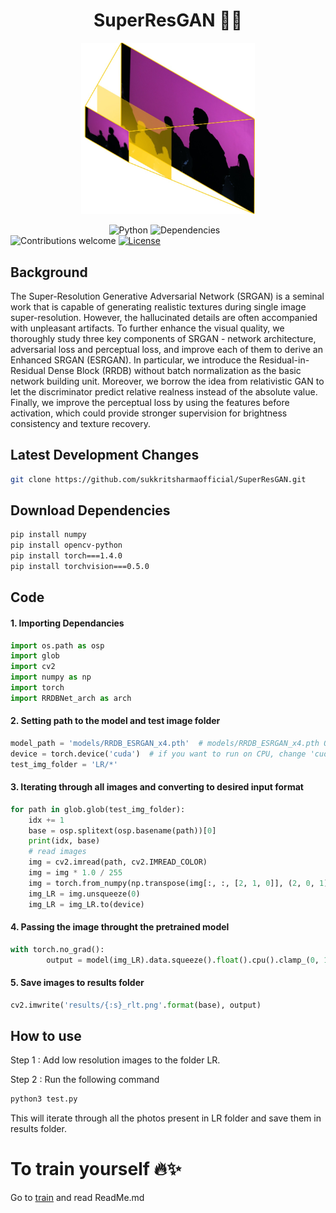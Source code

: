 <h1 align="center"><b> SuperResGAN 🔆✨ </b></h1>

<p align="center"><img width=55% src="media/img_artwork.jpg"></p>


&nbsp;&nbsp;&nbsp;&nbsp;&nbsp;&nbsp;&nbsp;&nbsp;&nbsp;&nbsp;&nbsp;&nbsp;&nbsp;&nbsp;&nbsp;&nbsp;&nbsp;&nbsp;&nbsp;
&nbsp;&nbsp;&nbsp;&nbsp;&nbsp;&nbsp;&nbsp;&nbsp;&nbsp;&nbsp;&nbsp;&nbsp;&nbsp;&nbsp;&nbsp;&nbsp;&nbsp;&nbsp;&nbsp;&nbsp;![Python](https://img.shields.io/badge/python-v3.6+-blue.svg)
![Dependencies](https://img.shields.io/badge/dependencies-up%20to%20date-brightgreen.svg)
![Contributions welcome](https://img.shields.io/badge/contributions-welcome-orange.svg)
[![License](https://img.shields.io/badge/license-MIT-blue.svg)](https://opensource.org/licenses/MIT)



## Background 
The Super-Resolution Generative Adversarial Network (SRGAN) is a seminal work that is capable of generating realistic textures during single image super-resolution. However, the hallucinated details are often accompanied with unpleasant artifacts. To further enhance the visual quality, we thoroughly study three key components of SRGAN - network architecture, adversarial loss and perceptual loss, and improve each of them to derive an Enhanced SRGAN (ESRGAN). In particular, we introduce the Residual-in-Residual Dense Block (RRDB) without batch normalization as the basic network building unit. Moreover, we borrow the idea from relativistic GAN to let the discriminator predict relative realness instead of the absolute value. Finally, we improve the perceptual loss by using the features before activation, which could provide stronger supervision for brightness consistency and texture recovery. 

## Latest Development Changes
```bash
git clone https://github.com/sukkritsharmaofficial/SuperResGAN.git
```

## Download Dependencies
```bash
pip install numpy
pip install opencv-python
pip install torch===1.4.0
pip install torchvision===0.5.0
```

## Code 
#### 1. Importing Dependancies
```python
import os.path as osp
import glob
import cv2
import numpy as np
import torch
import RRDBNet_arch as arch 
```

#### 2. Setting path to the model and test image folder
```python
model_path = 'models/RRDB_ESRGAN_x4.pth'  # models/RRDB_ESRGAN_x4.pth OR models/RRDB_PSNR_x4.pth
device = torch.device('cuda')  # if you want to run on CPU, change 'cuda' -> cpu
test_img_folder = 'LR/*'
```

#### 3. Iterating through all images and converting to desired input format
```python
for path in glob.glob(test_img_folder):
    idx += 1
    base = osp.splitext(osp.basename(path))[0]
    print(idx, base)
    # read images
    img = cv2.imread(path, cv2.IMREAD_COLOR)
    img = img * 1.0 / 255
    img = torch.from_numpy(np.transpose(img[:, :, [2, 1, 0]], (2, 0, 1))).float()
    img_LR = img.unsqueeze(0)
    img_LR = img_LR.to(device)
```
#### 4. Passing the image throught the pretrained model
```python
with torch.no_grad():
        output = model(img_LR).data.squeeze().float().cpu().clamp_(0, 1).numpy()
```

#### 5. Save images to results folder
```python
cv2.imwrite('results/{:s}_rlt.png'.format(base), output)
```

## How to use


Step 1 : Add low resolution images to the folder LR.

Step 2 : Run the following command

```bash
python3 test.py
```
This will iterate through all the photos present in LR folder and save them in results folder.

# To train yourself :fire:✨
Go to [train](https://github.com/sukkritsharmaofficial/SuperResGAN/tree/master/train) and read ReadMe.md
